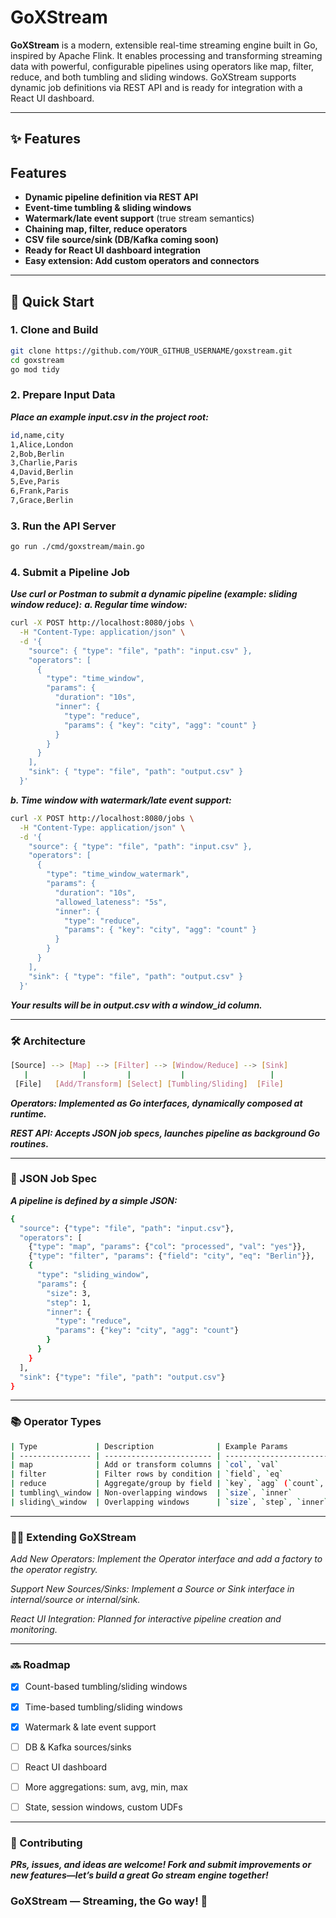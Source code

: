 # GoXStream

**GoXStream** is a modern, extensible real-time streaming engine built in Go, inspired by Apache Flink.
It enables processing and transforming streaming data with powerful, configurable pipelines using operators like map, filter, reduce, and both tumbling and sliding windows.
GoXStream supports dynamic job definitions via REST API and is ready for integration with a React UI dashboard.

---

## ✨ Features

## Features

- **Dynamic pipeline definition via REST API**
- **Event-time tumbling & sliding windows**
- **Watermark/late event support** (true stream semantics)
- **Chaining map, filter, reduce operators**
- **CSV file source/sink (DB/Kafka coming soon)**
- **Ready for React UI dashboard integration**
- **Easy extension: Add custom operators and connectors**

---

## 🚀 Quick Start

### 1. **Clone and Build**

```bash
git clone https://github.com/YOUR_GITHUB_USERNAME/goxstream.git
cd goxstream
go mod tidy
```
### 2. Prepare Input Data
***Place an example input.csv in the project root:***

```bash
id,name,city
1,Alice,London
2,Bob,Berlin
3,Charlie,Paris
4,David,Berlin
5,Eve,Paris
6,Frank,Paris
7,Grace,Berlin
```

### 3. Run the API Server
```bash
go run ./cmd/goxstream/main.go
```

### 4. Submit a Pipeline Job
***Use curl or Postman to submit a dynamic pipeline (example: sliding window reduce):***
***a. Regular time window:***


```bash
curl -X POST http://localhost:8080/jobs \
  -H "Content-Type: application/json" \
  -d '{
    "source": { "type": "file", "path": "input.csv" },
    "operators": [
      {
        "type": "time_window",
        "params": {
          "duration": "10s",
          "inner": {
            "type": "reduce",
            "params": { "key": "city", "agg": "count" }
          }
        }
      }
    ],
    "sink": { "type": "file", "path": "output.csv" }
  }'
```

***b. Time window with watermark/late event support:***
```bash
curl -X POST http://localhost:8080/jobs \
  -H "Content-Type: application/json" \
  -d '{
    "source": { "type": "file", "path": "input.csv" },
    "operators": [
      {
        "type": "time_window_watermark",
        "params": {
          "duration": "10s",
          "allowed_lateness": "5s",
          "inner": {
            "type": "reduce",
            "params": { "key": "city", "agg": "count" }
          }
        }
      }
    ],
    "sink": { "type": "file", "path": "output.csv" }
  }'

```
***Your results will be in output.csv with a window_id column.***

---

### 🛠️ Architecture
```bash
[Source] --> [Map] --> [Filter] --> [Window/Reduce] --> [Sink]
   |            |         |           |                   |
 [File]   [Add/Transform] [Select] [Tumbling/Sliding]  [File]

```

***Operators: Implemented as Go interfaces, dynamically composed at runtime.***

***REST API: Accepts JSON job specs, launches pipeline as background Go routines.***

---
### 📝 JSON Job Spec
***A pipeline is defined by a simple JSON:***

```bash
{
  "source": {"type": "file", "path": "input.csv"},
  "operators": [
    {"type": "map", "params": {"col": "processed", "val": "yes"}},
    {"type": "filter", "params": {"field": "city", "eq": "Berlin"}},
    {
      "type": "sliding_window",
      "params": {
        "size": 3,
        "step": 1,
        "inner": {
          "type": "reduce",
          "params": {"key": "city", "agg": "count"}
        }
      }
    }
  ],
  "sink": {"type": "file", "path": "output.csv"}
}

```


---

### 📚 Operator Types

```bash
| Type             | Description              | Example Params                        |
| ---------------- | ------------------------ | ------------------------------------- |
| map              | Add or transform columns | `col`, `val`                          |
| filter           | Filter rows by condition | `field`, `eq`                         |
| reduce           | Aggregate/group by field | `key`, `agg` (`count`, future: `sum`) |
| tumbling\_window | Non-overlapping windows  | `size`, `inner`                       |
| sliding\_window  | Overlapping windows      | `size`, `step`, `inner`               |
```

---

### 🧑‍💻 Extending GoXStream
_Add New Operators:
Implement the Operator interface and add a factory to the operator registry._

_Support New Sources/Sinks:
Implement a Source or Sink interface in internal/source or internal/sink._

_React UI Integration:
Planned for interactive pipeline creation and monitoring._

---

### 🔜 Roadmap
- [x] Count-based tumbling/sliding windows

- [x] Time-based tumbling/sliding windows

- [x] Watermark & late event support

- [ ] DB & Kafka sources/sinks

- [ ] React UI dashboard

- [ ] More aggregations: sum, avg, min, max

- [ ] State, session windows, custom UDFs

---


 ### 🙌 Contributing
***PRs, issues, and ideas are welcome!
Fork and submit improvements or new features—let’s build a great Go stream engine together!***


### GoXStream — Streaming, the Go way! 🚀